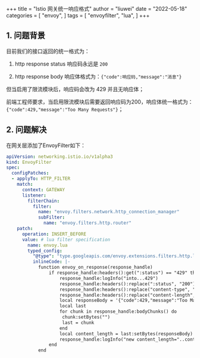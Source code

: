 +++
title = "Istio 网关统一响应格式"
author = "liuwei"
date = "2022-05-18"
categories = [
    "envoy",
]
tags = [
    "envoyfilter",
    "lua",
]
+++

## 1. 问题背景

目前我们的接口返回的统一格式为：

1. http response status 响应码永远是 `200`

2. http response body 响应体格式为：`{"code":响应码,"message":"消息"}`

但当启用了限流模块后，响应码会改为 429 并且无响应体；

前端工程师要求，当启用限流模块后需要返回响应码为200，响应体统一格式为：`{"code":429,"message":"Too Many Requests"}`；

## 2. 问题解决

在网关层添加了EnvoyFilter如下：

```yaml
apiVersion: networking.istio.io/v1alpha3
kind: EnvoyFilter
spec:
  configPatches:
  - applyTo: HTTP_FILTER
    match:
      context: GATEWAY
      listener:
        filterChain:
          filter:
            name: "envoy.filters.network.http_connection_manager"
            subFilter:
              name: "envoy.filters.http.router"
    patch:
      operation: INSERT_BEFORE
      value: # lua filter specification
        name: envoy.lua
        typed_config:
          "@type": "type.googleapis.com/envoy.extensions.filters.http.lua.v3.Lua"
          inlineCode: |-
            function envoy_on_response(response_handle)
                if response_handle:headers():get(":status") == "429" then
                    response_handle:logInfo("into...429")
                    response_handle:headers():replace(":status", "200")
                    response_handle:headers():replace("content-type", "application/json;charset=UTF-8")
                    response_handle:headers():replace("content-length", 42)
                    local responseBody = '{"code":429,"message":"Too Many Requests"}';
                    local last
                    for chunk in response_handle:bodyChunks() do
                     chunk:setBytes("")
                     last = chunk
                    end
                    local content_length = last:setBytes(responseBody)
                    response_handle:logInfo("new content_length="..content_length)
                end
            end
```

